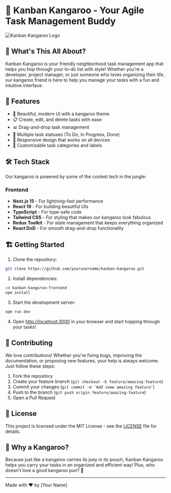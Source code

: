 # 🦘 Kanban Kangaroo - Your Agile Task Management Buddy

![Kanban Kangaroo Logo](kanban-kangaroo-frontend/public/logo.png)

## 🎯 What's This All About?

Kanban Kangaroo is your friendly neighborhood task management app that helps you hop through your to-do list with style! Whether you're a developer, project manager, or just someone who loves organizing their life, our kangaroo friend is here to help you manage your tasks with a fun and intuitive interface.

## 🚀 Features

- 🎨 Beautiful, modern UI with a kangaroo theme
- 📋 Create, edit, and delete tasks with ease
- 📊 Drag-and-drop task management
- 🎯 Multiple task statuses (To Do, In Progress, Done)
- 📱 Responsive design that works on all devices
- 🌈 Customizable task categories and labels

## 🛠️ Tech Stack

Our kangaroo is powered by some of the coolest tech in the jungle:

### Frontend

- **Next.js 15** - For lightning-fast performance
- **React 19** - For building beautiful UIs
- **TypeScript** - For type-safe code
- **Tailwind CSS** - For styling that makes our kangaroo look fabulous
- **Redux Toolkit** - For state management that keeps everything organized
- **React DnD** - For smooth drag-and-drop functionality

## 🏗️ Getting Started

1. Clone the repository:

```bash
git clone https://github.com/yourusername/kanban-kangaroo.git
```

2. Install dependencies:

```bash
cd kanban-kangaroo-frontend
npm install
```

3. Start the development server:

```bash
npm run dev
```

4. Open [http://localhost:3000](http://localhost:3000) in your browser and start hopping through your tasks!

## 🤝 Contributing

We love contributions! Whether you're fixing bugs, improving the documentation, or proposing new features, your help is always welcome. Just follow these steps:

1. Fork the repository
2. Create your feature branch (`git checkout -b feature/amazing-feature`)
3. Commit your changes (`git commit -m 'Add some amazing feature'`)
4. Push to the branch (`git push origin feature/amazing-feature`)
5. Open a Pull Request

## 📝 License

This project is licensed under the MIT License - see the [LICENSE](LICENSE) file for details.

## 🦘 Why a Kangaroo?

Because just like a kangaroo carries its joey in its pouch, Kanban Kangaroo helps you carry your tasks in an organized and efficient way! Plus, who doesn't love a good kangaroo pun? 🦘

---

Made with ❤️ by [Your Name]
